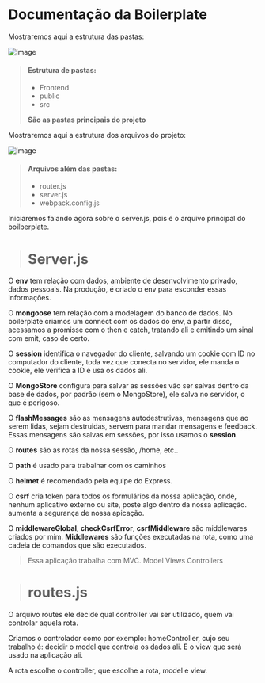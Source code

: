 <h1> Documentação da Boilerplate </h1>

Mostraremos aqui a estrutura das pastas:

![image](https://github.com/NobreREAL/BoilerplateConcept/assets/79422432/840428a9-f956-4ece-8d4a-b30583583582)

> #### Estrutura de pastas:
> - Frontend
> - public
> - src
> 
> **São as pastas principais do projeto**

Mostraremos aqui a estrutura dos arquivos do projeto:

![image](https://github.com/NobreREAL/BoilerplateConcept/assets/79422432/4dc3979f-f249-4866-86a3-4168f9bc00a6)


> #### Arquivos além das pastas:
> - router.js
> - server.js
> - webpack.config.js

Iniciaremos falando agora sobre o server.js, pois é o arquivo principal do boilberplate.


> <h1>Server.js</h1>

O **env** tem relação com dados, ambiente de desenvolvimento privado, dados pessoais.
Na produção, é criado o env para esconder essas informações.

O **mongoose** tem relação com a modelagem do banco de dados. No boilerplate criamos um connect com os dados do env, a partir disso, acessamos a promisse com o then e catch, tratando ali e emitindo um sinal com emit, caso de certo.

O **session** identifica o navegador do cliente, salvando um cookie com ID no computador do cliente, toda vez que conecta no servidor, ele manda o cookie, ele verifica a ID e usa os dados ali.

O **MongoStore** configura para salvar as sessões vão ser salvas dentro da base de dados, por padrão (sem o MongoStore), ele salva no servidor, o que é perigoso.

O **flashMessages** são as mensagens autodestrutivas, mensagens que ao serem lidas, sejam destruidas, servem para mandar mensagens e feedback. Essas mensagens são salvas em sessões, por isso usamos o **session**.

O **routes** são as rotas da nossa sessão, /home, etc..

O **path** é usado para trabalhar com os caminhos

O **helmet** é recomendado pela equipe do Express.

O **csrf** cria token para todos os formulários da nossa aplicação, onde, nenhum aplicativo externo ou site, poste algo dentro da nossa aplicação. aumenta a segurança de nossa apicação. 

O **middlewareGlobal**, **checkCsrfError**, **csrfMiddleware** são middlewares criados por mim.  **Middlewares** são funções executadas na rota, como uma cadeia de comandos que são executados.

> Essa aplicação trabalha com MVC.
> Model
> Views
> Controllers

> <h1>routes.js</h1>

O arquivo routes ele decide qual controller vai ser utilizado, quem vai controlar aquela rota.

Criamos o controlador como por exemplo: homeController, cujo seu trabalho é: decidir o model que controla os dados ali. E o view que será usado na aplicação ali.

A rota escolhe o controller, que escolhe a rota, model e view.





